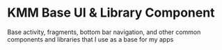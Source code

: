 # KMM Base UI & Library Component
Base activity, fragments, bottom bar navigation, and other common components and libraries that I use as a base for my apps
